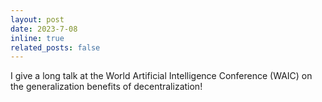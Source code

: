 ```yaml
---
layout: post
date: 2023-7-08
inline: true
related_posts: false
---
```


I give a long talk at the World Artificial Intelligence Conference (WAIC) on the generalization benefits of decentralization!
